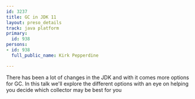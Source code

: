 ```yaml
---
id: 3237
title: GC in JDK 11
layout: preso_details
track: java platform
primary:
  id: 938
persons:
- id: 938
  full_public_name: Kirk Pepperdine

---
```

There has been a lot of changes in the JDK and with it comes more options for GC. In this talk we'll explore the different options with an eye on helping you decide which collector may be best for you